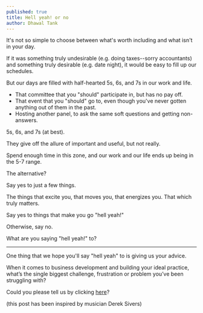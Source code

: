 ```yaml
---
published: true
title: Hell yeah! or no
author: Dhawal Tank
---
```

It's not so simple to choose between what's worth including and what isn't in your day.

If it was something truly undesirable (e.g. doing taxes--sorry accountants) and something truly desirable (e.g. date night), it would be easy to fill up our schedules.

But our days are filled with half-hearted 5s, 6s, and 7s in our work and life.

- That committee that you "should" participate in, but has no pay off.
- That event that you "should" go to, even though you've never gotten anything out of them in the past.
- Hosting another panel, to ask the same soft questions and getting non-answers.

5s, 6s, and 7s (at best).

They give off the allure of important and useful, but not really.

Spend enough time in this zone, and our work and our life ends up being in the 5-7 range.

The alternative?

Say yes to just a few things.

The things that excite you, that moves you, that energizes you. That which truly matters.

Say yes to things that make you go "hell yeah!"

Otherwise, say no.

What are you saying "hell yeah!" to?

----

One thing that we hope you'll say "hell yeah" to is giving us your advice.

When it comes to business development and building your ideal practice, what’s the single biggest challenge, frustration or problem you’ve been struggling with?

Could you please tell us by clicking [here](https://tally.so/r/wkgkJw)?

(this post has been inspired by musician Derek Sivers)